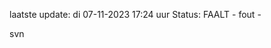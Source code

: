 laatste update: 
di 07-11-2023 17:24   uur 
Status: FAALT - fout - 
<div class="service R">svn</div>